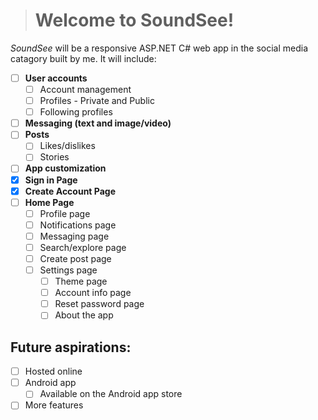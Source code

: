 
># **Welcome to SoundSee!**
*SoundSee* will be a responsive ASP.NET C# web app in the social media catagory built by me. It will include:

 - [ ] **User accounts**
	 - [ ] Account management
	 - [ ] Profiles - Private and Public
	 - [ ] Following profiles
 - [ ] **Messaging (text and image/video)**
 - [ ] **Posts**
	 - [ ] Likes/dislikes
	 - [ ] Stories
 - [ ] **App customization**
 - [x] **Sign in Page**
 - [x] **Create Account Page**
 - [ ] **Home Page**
	 - [ ] Profile page
	 - [ ] Notifications page
	 - [ ] Messaging page
	 - [ ] Search/explore page
	 - [ ] Create post page
	 - [ ] Settings page
		 - [ ] Theme page
		 - [ ] Account info page
		 - [ ] Reset password page
		 - [ ] About the app

## Future aspirations:

 - [ ] Hosted online
 - [ ] Android app
	 - [ ] Available on the Android app store
 - [ ] More features
